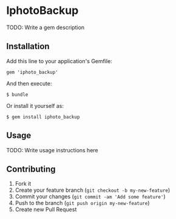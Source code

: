 # IphotoBackup

TODO: Write a gem description

## Installation

Add this line to your application's Gemfile:

    gem 'iphoto_backup'

And then execute:

    $ bundle

Or install it yourself as:

    $ gem install iphoto_backup

## Usage

TODO: Write usage instructions here

## Contributing

1. Fork it
2. Create your feature branch (`git checkout -b my-new-feature`)
3. Commit your changes (`git commit -am 'Add some feature'`)
4. Push to the branch (`git push origin my-new-feature`)
5. Create new Pull Request
